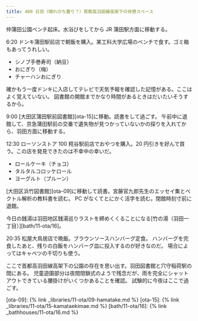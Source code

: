 ```yaml
---
title: 400 日目（晴れのち曇り？）首都高羽田線高架下の休憩スペース
---
```


仲蒲田公園ベンチ起床。水浴びをしてから JR 蒲田駅方面に移動する。

6:20 ドンキ蒲田駅前店で朝飯を購入。某工科大学広場のベンチで食す。ゴミ箱もあってうれしい。

* シノブ手巻寿司（納豆）
* おにぎり（梅）
* チャーハンおにぎり

確かもう一度ドンキに入店してテレビで天気予報を確認した記憶がある。ここはよく覚えていない。
図書館の開館までかなり時間があるときはだいたいそうするから。

9:00 [大田区蒲田駅前図書館][ota-15]に移動。読書をして過ごす。
午前中に退館して、京急蒲田駅前の交番で遺失物が見つかっていないかの探りを入れてから、羽田方面に移動する。

12:30 ローソンストア 100 糀谷駅前店でおやつを購入。20 円引きを好んで買う。この店を発見できたのは不幸中の幸いだ。

* ロールケーキ（チョコ）
* タルタルコロッケロール
* ヨーグルト（プルーン）

[大田区浜竹図書館][ota-09]に移動して読書。宮藤官九郎先生のエッセイ集とベクトル解析の教科書を読む。
PC がなくてとにかく活字を読む。閉館時刻寸前に退館。

今日の銭湯は羽田地区銭湯巡りラストを締めくくることになる[竹の湯（羽田一丁目）][bath/11-ota/16]。

20:35 松屋大鳥居店で晩飯。ブラウンソースハンバーグ定食。
ハンバーグを完食したあと、残りの白飯をハンバーグ皿に投入するのが好きなのだ。
場合によってはキャベツの千切りも使う。

ここで首都高羽田線高架下の公園の存在を思い出す。羽田図書館と穴守稲荷駅の間にある。
児童遊園部分は夜間閉鎖式のようで残念だが、雨を完全にシャットアウトできている腰掛けがいくつかあることを確認。
試験的に今夜はここで過ごす。

[ota-09]: {% link _libraries/11-ota/09-hamatake.md %}
[ota-15]: {% link _libraries/11-ota/15-kamataekimae.md %}
[bath/11-ota/16]: {% link _bathhouses/11-ota/16.md %}
